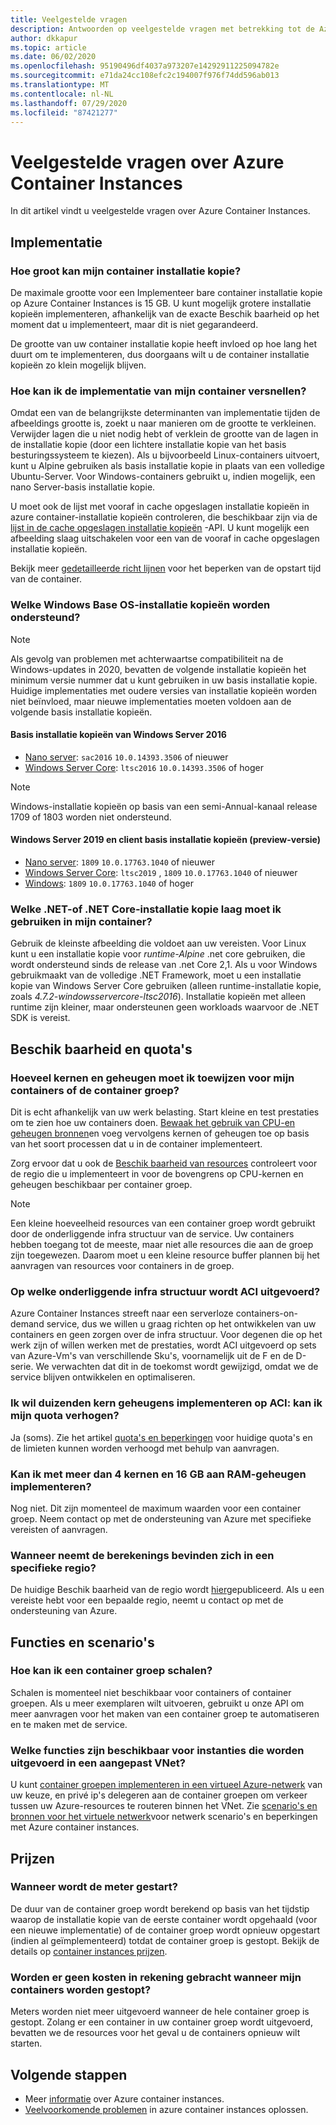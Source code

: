 ```yaml
---
title: Veelgestelde vragen
description: Antwoorden op veelgestelde vragen met betrekking tot de Azure Container Instances-service
author: dkkapur
ms.topic: article
ms.date: 06/02/2020
ms.openlocfilehash: 95190496df4037a973207e14292911225094782e
ms.sourcegitcommit: e71da24cc108efc2c194007f976f74dd596ab013
ms.translationtype: MT
ms.contentlocale: nl-NL
ms.lasthandoff: 07/29/2020
ms.locfileid: "87421277"
---
```

# <a name="frequently-asked-questions-about-azure-container-instances"></a>Veelgestelde vragen over Azure Container Instances

In dit artikel vindt u veelgestelde vragen over Azure Container Instances.

## <a name="deployment"></a>Implementatie

### <a name="how-large-can-my-container-image-be"></a>Hoe groot kan mijn container installatie kopie?

De maximale grootte voor een Implementeer bare container installatie kopie op Azure Container Instances is 15 GB. U kunt mogelijk grotere installatie kopieën implementeren, afhankelijk van de exacte Beschik baarheid op het moment dat u implementeert, maar dit is niet gegarandeerd.

De grootte van uw container installatie kopie heeft invloed op hoe lang het duurt om te implementeren, dus doorgaans wilt u de container installatie kopieën zo klein mogelijk blijven.

### <a name="how-can-i-speed-up-the-deployment-of-my-container"></a>Hoe kan ik de implementatie van mijn container versnellen?

Omdat een van de belangrijkste determinanten van implementatie tijden de afbeeldings grootte is, zoekt u naar manieren om de grootte te verkleinen. Verwijder lagen die u niet nodig hebt of verklein de grootte van de lagen in de installatie kopie (door een lichtere installatie kopie van het basis besturingssysteem te kiezen). Als u bijvoorbeeld Linux-containers uitvoert, kunt u Alpine gebruiken als basis installatie kopie in plaats van een volledige Ubuntu-Server. Voor Windows-containers gebruikt u, indien mogelijk, een nano Server-basis installatie kopie. 

U moet ook de lijst met vooraf in cache opgeslagen installatie kopieën in azure container-installatie kopieën controleren, die beschikbaar zijn via de [lijst in de cache opgeslagen installatie kopieën](/rest/api/container-instances/location/listcachedimages) -API. U kunt mogelijk een afbeelding slaag uitschakelen voor een van de vooraf in cache opgeslagen installatie kopieën. 

Bekijk meer [gedetailleerde richt lijnen](container-instances-troubleshooting.md#container-takes-a-long-time-to-start) voor het beperken van de opstart tijd van de container.

### <a name="what-windows-base-os-images-are-supported"></a>Welke Windows Base OS-installatie kopieën worden ondersteund?

> [!NOTE]
> Als gevolg van problemen met achterwaartse compatibiliteit na de Windows-updates in 2020, bevatten de volgende installatie kopieën het minimum versie nummer dat u kunt gebruiken in uw basis installatie kopie. Huidige implementaties met oudere versies van installatie kopieën worden niet beïnvloed, maar nieuwe implementaties moeten voldoen aan de volgende basis installatie kopieën. 

#### <a name="windows-server-2016-base-images"></a>Basis installatie kopieën van Windows Server 2016

* [Nano server](https://hub.docker.com/_/microsoft-windows-nanoserver): `sac2016` `10.0.14393.3506` of nieuwer
* [Windows Server Core](https://hub.docker.com/_/microsoft-windows-servercore): `ltsc2016` `10.0.14393.3506` of hoger

> [!NOTE]
> Windows-installatie kopieën op basis van een semi-Annual-kanaal release 1709 of 1803 worden niet ondersteund.

#### <a name="windows-server-2019-and-client-base-images-preview"></a>Windows Server 2019 en client basis installatie kopieën (preview-versie)

* [Nano server](https://hub.docker.com/_/microsoft-windows-nanoserver): `1809` `10.0.17763.1040` of nieuwer
* [Windows Server Core](https://hub.docker.com/_/microsoft-windows-servercore): `ltsc2019` , `1809` `10.0.17763.1040` of nieuwer
* [Windows](https://hub.docker.com/_/microsoft-windows): `1809` `10.0.17763.1040` of hoger

### <a name="what-net-or-net-core-image-layer-should-i-use-in-my-container"></a>Welke .NET-of .NET Core-installatie kopie laag moet ik gebruiken in mijn container? 

Gebruik de kleinste afbeelding die voldoet aan uw vereisten. Voor Linux kunt u een installatie kopie voor *runtime-Alpine* .net core gebruiken, die wordt ondersteund sinds de release van .net Core 2,1. Als u voor Windows gebruikmaakt van de volledige .NET Framework, moet u een installatie kopie van Windows Server Core gebruiken (alleen runtime-installatie kopie, zoals *4.7.2-windowsservercore-ltsc2016*). Installatie kopieën met alleen runtime zijn kleiner, maar ondersteunen geen workloads waarvoor de .NET SDK is vereist.

## <a name="availability-and-quotas"></a>Beschik baarheid en quota's

### <a name="how-many-cores-and-memory-should-i-allocate-for-my-containers-or-the-container-group"></a>Hoeveel kernen en geheugen moet ik toewijzen voor mijn containers of de container groep?

Dit is echt afhankelijk van uw werk belasting. Start kleine en test prestaties om te zien hoe uw containers doen. [Bewaak het gebruik van CPU-en geheugen bronnen](container-instances-monitor.md)en voeg vervolgens kernen of geheugen toe op basis van het soort processen dat u in de container implementeert.

Zorg ervoor dat u ook de [Beschik baarheid van resources](container-instances-region-availability.md#availability---general) controleert voor de regio die u implementeert in voor de bovengrens op CPU-kernen en geheugen beschikbaar per container groep. 

> [!NOTE]
> Een kleine hoeveelheid resources van een container groep wordt gebruikt door de onderliggende infra structuur van de service. Uw containers hebben toegang tot de meeste, maar niet alle resources die aan de groep zijn toegewezen. Daarom moet u een kleine resource buffer plannen bij het aanvragen van resources voor containers in de groep.

### <a name="what-underlying-infrastructure-does-aci-run-on"></a>Op welke onderliggende infra structuur wordt ACI uitgevoerd?

Azure Container Instances streeft naar een serverloze containers-on-demand service, dus we willen u graag richten op het ontwikkelen van uw containers en geen zorgen over de infra structuur. Voor degenen die op het werk zijn of willen werken met de prestaties, wordt ACI uitgevoerd op sets van Azure-Vm's van verschillende Sku's, voornamelijk uit de F en de D-serie. We verwachten dat dit in de toekomst wordt gewijzigd, omdat we de service blijven ontwikkelen en optimaliseren. 

### <a name="i-want-to-deploy-thousand-of-cores-on-aci---can-i-get-my-quota-increased"></a>Ik wil duizenden kern geheugens implementeren op ACI: kan ik mijn quota verhogen?
 
Ja (soms). Zie het artikel [quota's en beperkingen](container-instances-quotas.md) voor huidige quota's en de limieten kunnen worden verhoogd met behulp van aanvragen.

### <a name="can-i-deploy-with-more-than-4-cores-and-16-gb-of-ram"></a>Kan ik met meer dan 4 kernen en 16 GB aan RAM-geheugen implementeren?

Nog niet. Dit zijn momenteel de maximum waarden voor een container groep. Neem contact op met de ondersteuning van Azure met specifieke vereisten of aanvragen. 

### <a name="when-will-aci-be-in-a-specific-region"></a>Wanneer neemt de berekenings bevinden zich in een specifieke regio?

De huidige Beschik baarheid van de regio wordt [hier](container-instances-region-availability.md#availability---general)gepubliceerd. Als u een vereiste hebt voor een bepaalde regio, neemt u contact op met de ondersteuning van Azure.

## <a name="features-and-scenarios"></a>Functies en scenario's

### <a name="how-do-i-scale-a-container-group"></a>Hoe kan ik een container groep schalen?

Schalen is momenteel niet beschikbaar voor containers of container groepen. Als u meer exemplaren wilt uitvoeren, gebruikt u onze API om meer aanvragen voor het maken van een container groep te automatiseren en te maken met de service. 

### <a name="what-features-are-available-to-instances-running-in-a-custom-vnet"></a>Welke functies zijn beschikbaar voor instanties die worden uitgevoerd in een aangepast VNet?

U kunt [container groepen implementeren in een virtueel Azure-netwerk](container-instances-vnet.md) van uw keuze, en privé ip's delegeren aan de container groepen om verkeer tussen uw Azure-resources te routeren binnen het VNet. Zie [scenario's en bronnen voor het virtuele netwerk](container-instances-virtual-network-concepts.md)voor netwerk scenario's en beperkingen met Azure container instances.

## <a name="pricing"></a>Prijzen

### <a name="when-does-the-meter-start-running"></a>Wanneer wordt de meter gestart?

De duur van de container groep wordt berekend op basis van het tijdstip waarop de installatie kopie van de eerste container wordt opgehaald (voor een nieuwe implementatie) of de container groep wordt opnieuw opgestart (indien al geïmplementeerd) totdat de container groep is gestopt. Bekijk de details op [container instances prijzen](https://azure.microsoft.com/pricing/details/container-instances/).

### <a name="do-i-stop-being-charged-when-my-containers-are-stopped"></a>Worden er geen kosten in rekening gebracht wanneer mijn containers worden gestopt?

Meters worden niet meer uitgevoerd wanneer de hele container groep is gestopt. Zolang er een container in uw container groep wordt uitgevoerd, bevatten we de resources voor het geval u de containers opnieuw wilt starten. 

## <a name="next-steps"></a>Volgende stappen

* Meer [informatie](container-instances-overview.md) over Azure container instances.
* [Veelvoorkomende problemen](container-instances-troubleshooting.md) in azure container instances oplossen.
